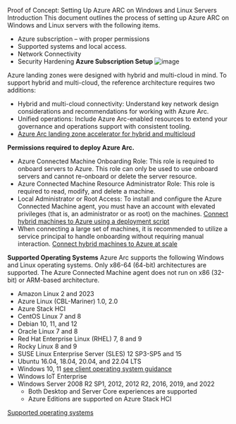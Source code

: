 Proof of Concept: Setting Up Azure ARC on Windows and Linux Servers
Introduction
This document outlines the process of setting up Azure ARC on Windows and Linux servers with the following items. 

- Azure subscription – with proper permissions
- Supported systems and local access.
- Network Connectivity 
- Security Hardening
**Azure Subscription Setup**
![image](https://github.com/MSJosh/ARC/assets/120500937/e76b2683-ad89-4233-8878-78f79fd54bc4)

Azure landing zones were designed with hybrid and multi-cloud in mind. To support hybrid and multi-cloud, the reference architecture requires two additions:
- Hybrid and multi-cloud connectivity: Understand key network design considerations and recommendations for working with Azure Arc.
- Unified operations: Include Azure Arc-enabled resources to extend your governance and operations support with consistent tooling.
-  [Azure Arc landing zone accelerator for hybrid and multicloud](https://learn.microsoft.com/en-us/azure/cloud-adoption-framework/scenarios/hybrid/enterprise-scale-landing-zone)


**Permissions required to deploy Azure Arc.**
- Azure Connected Machine Onboarding Role: This role is required to onboard servers to Azure. This role can only be used to use onboard servers and cannot re-onboard or delete the server resource.
- Azure Connected Machine Resource Administrator Role: This role is required to read, modify, and delete a machine.
- Local Administrator or Root Access: To install and configure the Azure Connected Machine agent, you must have an account with elevated privileges (that is, an administrator or as root) on the machines. [Connect hybrid machines to Azure using a deployment script](https://learn.microsoft.com/en-us/azure/azure-arc/servers/onboard-portal)
- When connecting a large set of machines, it is recommended to utilize a service principal to handle onboarding without requiring manual interaction. [Connect hybrid machines to Azure at scale](https://learn.microsoft.com/en-us/azure/azure-arc/servers/onboard-service-principal)

**Supported Operating Systems**
Azure Arc supports the following Windows and Linux operating systems. Only x86-64 (64-bit) architectures are supported. The Azure Connected Machine agent does not run on x86 (32-bit) or ARM-based architecture.
- Amazon Linux 2 and 2023
- Azure Linux (CBL-Mariner) 1.0, 2.0
- Azure Stack HCI
- CentOS Linux 7 and 8
- Debian 10, 11, and 12
- Oracle Linux 7 and 8
- Red Hat Enterprise Linux (RHEL) 7, 8 and 9
- Rocky Linux 8 and 9
- SUSE Linux Enterprise Server (SLES) 12 SP3-SP5 and 15
- Ubuntu 16.04, 18.04, 20.04, and 22.04 LTS
- Windows 10, 11 [see client operating system guidance](https://learn.microsoft.com/en-us/azure/azure-arc/servers/prerequisites#client-operating-system-guidance)
- Windows IoT Enterprise
- Windows Server 2008 R2 SP1, 2012, 2012 R2, 2016, 2019, and 2022
  - Both Desktop and Server Core experiences are supported
  - Azure Editions are supported on Azure Stack HCI
    
[Supported operating systems](https://learn.microsoft.com/en-us/azure/azure-arc/servers/prerequisites#supported-operating-systems)

